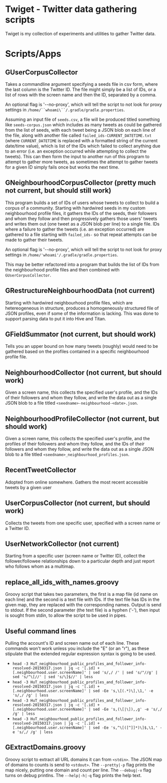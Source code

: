 # Twiget - Twitter data gathering scripts

Twiget is my collection of experiments and utilities to gather Twitter data.

# Scripts/Apps

## GUserCorpusCollector

Takes a commandline argument specifying a seeds file in csv form, where the last column is the Twitter ID. The file might simply be a list of IDs, or a list of rows with the screen name and then the ID,
separated by a comma.

An optional flag is '--no-proxy', which will tell the script to not look for proxy settings in `/home/``whoami\``/.gradle/gradle.properties`.

Assuming an input file of `seeds.csv`, a file will be produced titled something like `seeds-corpus.json` which includes as many tweets as could be gathered from the list of seeds, with each tweet being a JSON blob on each line of the file, along with another file called `failed_ids-CURRENT_DATETIME.txt` (where `CURRENT_DATETIME` is replaced with a formatted string of the current date/time value), which is list of the IDs which failed to collect anything due to an error (i.e. an exception occurred while attempting to collect the tweets). This can then form the input to another run of this program to attempt to gather more tweets, as sometimes the attempt to gather tweets for a given ID simply fails once but works the next time.

## GNeighbourhoodCorpusCollector (pretty much not current, but should still work)

This program builds a set of IDs of users whose tweets to collect to build a corpus of a community. Starting with hardwired seeds in my custom neighbourhood profile files, it gathers the IDs of the seeds, their followers and whom they follow and then progressively gathers those users' tweets and writes them out (one tweet as a JSON blob per line) to a single file. IDs where a failure to gather the tweets (i.e. an exception occurred) are gathered to a file starting with `failed_ids-` so that repeat attempts can be made to gather their tweets.

An optional flag is '--no-proxy', which will tell the script to not look for proxy settings in `/home/'whoami'/.gradle/gradle.properties`.

This may be better refactored into a program that builds the list of IDs from the neighbourhood profile files and then combined with `GUserCorpusCollector`.

## GRestructureNeighbourhoodData (not current)

Starting with hardwired neighbourhood profile files, which are hetereogeneous in structure, produces a homogeneously structured file of JSON profiles, even if some of the information is lacking. This was done to support parsing data to put it into Hive and Titan.

## GFieldSummator (not current, but should work)

Tells you an upper bound on how many tweets (roughly) would need to be gathered based on the profiles contained in a specific neighbourhood profile file.

## NeighbourhoodCollector (not current, but should work)

Given a screen name, this collects the specified user's profile, and the IDs of their followers and whom they follow, and write the data out as a single JSON blob to a file titled `<seedname>-neighbourhood-<date>.json`.

## NeighbourhoodProfileCollector (not current, but should work)

Given a screen name, this collects the specified user's profile, and the profiles of their followers and whom they follow, and the IDs of _their_ followers and whom they follow, and write the data out as a single JSON blob to a file titled `<seedname>_neighbourhood_profiles.json`.

## RecentTweetCollector

Adopted from online somewhere. Gathers the most recent accessible tweets by a given user

## UserCorpusCollector (not current, but should work)

Collects the tweets from one specific user, specified with a screen name or a Twitter ID.

## UserNetworkCollector (not current)

Starting from a specific user (screen name or Twitter ID), collect the follower/followee relationships down to a particular depth and just report who follows whom as a multimap.

## replace_all_ids_with_names.groovy

Groovy script that takes two parameters, the first is a map file (id <space> name on each line) and the second is a text file with IDs. If the text file has IDs in the given map, they are replaced with the corresponding names. Output is send to stdout. If the second parameter (the text file) is a hyphen ('-'), then input is sought from stdin, to allow the script to be used in pipes.

## Useful command lines

Pulling the account's ID and screen name out of each line. These commands won't work unless you include the "E" (or an "r"), as these stipulate that the extended regular expression syntax is going to be used.

 * `head -3 HuT_neighbourhood_public_profiles_and_follower_info-resolved-20150317.json | jq -c '[.id] + [.neighbourhood.user.screenName]' | sed 's/,/ /' | sed 's/"//g' | sed 's/^\[//' | sed 's/\]$//' | less`
 * `head -3 HuT_neighbourhood_public_profiles_and_follower_info-resolved-20150317.json | jq -c '[.id] + [.neighbourhood.user.screenName]' | sed -Ee 's,\[(.*)\],\1,' -e 's/,/ /g' | less`
 * `head -3 HuT_neighbourhood_public_profiles_and_follower_info-resolved-20150317.json | jq -c '[.id] + [.neighbourhood.user.screenName]' | sed -Ee 's,(\[|\]),,g' -e 's/,/ /g' | less`
 * `head -3 HuT_neighbourhood_public_profiles_and_follower_info-resolved-20150317.json | jq -c '[.id] + [.neighbourhood.user.screenName]' | sed -Ee 's,^\[([^]]*)\]$,\1,' -e 's/,/ /g' | less`

## GExtractDomains.groovy

Groovy script to extract all URL domains it can from `<stdin>`. The JSON map of domains to counts is send to `<stdout>`. The `--pretty|-p` flag prints the map nicely, putting one domain and count per line. The `--debug|-v` flag turns on debug printlns. The `--help|-h|-q` flag prints the help text.

